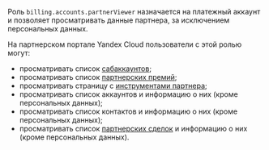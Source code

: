 Роль `billing.accounts.partnerViewer` назначается на платежный аккаунт и позволяет просматривать данные партнера, за исключением персональных данных.

На партнерском портале Yandex Cloud пользователи с этой ролью могут:
* просматривать список [сабаккаунтов](../../../partner/terms.md#sub-account);
* просматривать список [партнерских премий](../../../partner/terms.md#partner-award);
* просматривать страницу с [инструментами партнера](../../../partner/program/var-tools.md);
* просматривать список аккаунтов и информацию о них (кроме персональных данных);
* просматривать список контактов и информацию о них (кроме персональных данных);
* просматривать список [партнерских сделок](../../../partner/terms.md#deal-reg) и информацию о них (кроме персональных данных).